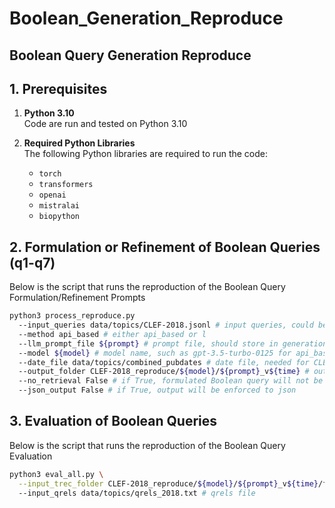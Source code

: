# Boolean_Generation_Reproduce
Boolean Query Generation Reproduce
---

## 1. Prerequisites

1. **Python 3.10**  
   Code are run and tested on Python 3.10

2. **Required Python Libraries**  
    The following Python libraries are required to run the code:
    - `torch`
    - `transformers`
    - `openai`
    - `mistralai`
    - `biopython`

## 2. Formulation or Refinement of Boolean Queries (q1-q7)

Below is the script that runs the reproduction of the Boolean Query Formulation/Refinement Prompts
    
```bash
python3 process_reproduce.py
  --input_queries data/topics/CLEF-2018.jsonl # input queries, could be either CLEF-2018.jsonl or seed_collection.jsonl
  --method api_based # either api_based or l
  --llm_prompt_file ${prompt} # prompt file, should store in generation_prompts folder
  --model ${model} # model name, such as gpt-3.5-turbo-0125 for api_based and mistralai/Mistral-7B-Instruct-v0.2 for llm_based
  --date_file data/topics/combined_pubdates # date file, needed for CLEF, not Seed Collection
  --output_folder CLEF-2018_reproduce/${model}/${prompt}_v${time} # output folder
  --no_retrieval False # if True, formulated Boolean query will not be retrieved
  --json_output False # if True, output will be enforced to json
```


## 3. Evaluation of Boolean Queries

Below is the script that runs the reproduction of the Boolean Query Evaluation

```bash
python3 eval_all.py \
  --input_trec_folder CLEF-2018_reproduce/${model}/${prompt}_v${time}/final_trec_result \ # trec result folder
  --input_qrels data/topics/qrels_2018.txt # qrels file
```




